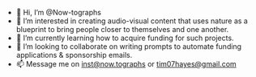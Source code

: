 - 👋 Hi, I’m @Now-tographs
- 👀 I’m interested in creating audio-visual content that uses nature as a blueprint to bring people closer to themselves and one another. 
- 🌱 I’m currently learning how to acquire funding for such projects.
- 💞️ I’m looking to collaborate on writing prompts to automate funding applications & sponsorship emails. 
- 📫 Message me on inst@now.tographs or tim07hayes@gmail.com

<!---
Now-tographs/Now-tographs is a ✨ special ✨ repository because its `README.md` (this file) appears on your GitHub profile.
You can click the Preview link to take a look at your changes.
--->
